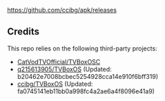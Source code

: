 https://github.com/ccibg/apk/releases

## Credits
This repo relies on the following third-party projects:
- [CatVodTVOfficial/TVBoxOSC](https://github.com/CatVodTVOfficial/TVBoxOSC)
- [q215613905/TVBoxOS](https://github.com/q215613905/TVBoxOS) (Updated: b20462e7008bcbec5254928cca14e910f6bff319)
- [ccibg/TVBoxOS](https://github.com/takagen99/Box) (Updated: fa0745141eb11bb0a998fc4a2ae6a4f8096e41a9)
